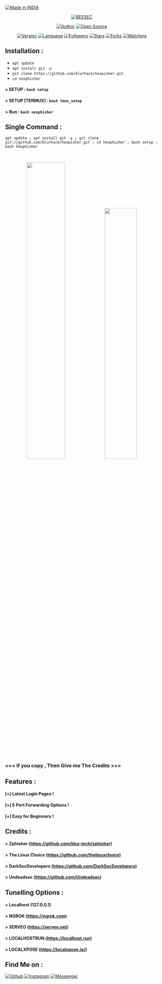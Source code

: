 <p align="left">
<a href="#"><img title="Made in INDIA" src="https://img.shields.io/badge/MADE%20IN-BANGLADESH-green?colorA=%23ff0000&colorB=%23017e40&style=for-the-badge"></a>
</p>
<p align="center">
<a href="#"><img title="BEESEC" src="https://raw.githubusercontent.com/blur-tech/release-download/master/images/banner/nexphisher.png"></a>
</p>
<p align="center">
<a href="https://github.com/blurhacker"><img title="Author" src="https://img.shields.io/badge/Author-blur--tech-red.svg?style=for-the-badge&logo=github"></a>
<a href="#"><img title="Open Source" src="https://img.shields.io/badge/Open%20Source-%E2%9D%A4-green?style=for-the-badge"></a>
</p>
<p align="center">
<a href="#"><img title="Version" src="https://img.shields.io/badge/Version-1.0-green.svg?style=flat-square"></a>
<a href="#"><img title="Language" src="https://badges.frapsoft.com/bash/v1/bash.png?v=103"></a>
<a href="https://github.com/blur-tech/followers"><img title="Followers" src="https://img.shields.io/github/followers/blur-tech?color=blue&style=flat-square"></a>
<a href="https://github.com/blur-tech/nexphisher/stargazers/"><img title="Stars" src="https://img.shields.io/github/stars/blur-tech/nexphisher?color=red&style=flat-square"></a>
<a href="https://github.com/blur-tech/nexphisher/network/members"><img title="Forks" src="https://img.shields.io/github/forks/blur-tech/nexphisher?color=red&style=flat-square"></a>
<a href="https://github.com/blur-tech/nexphisher/watchers"><img title="Watching" src="https://img.shields.io/github/watchers/blur-tech/nexphisher?label=Watchers&color=blue&style=flat-square"></a>
</p>

## Installation :

* `apt update`
* `apt install git -y`
* `git clone https://github.com/blurhack/hexpisher.git`
* `cd nexphisher`
#### > SETUP : `bash setup`
#### > SETUP [TERMUX] : `bash tmux_setup`
#### > Run : `bash nexphisher`

## Single Command :
```
apt update ; apt install git -y ; git clone git://github.com/blurhack/hexpisher.git ; cd hexphisher ; bash setup ; bash hexphisher
```
<br>
<p align="center">
<img width="50%" src="https://raw.githubusercontent.com/blur-tech/release-download/master/images/nexphisher1.png"/>
<img width="46%" src="https://raw.githubusercontent.com/blur-tech/release-download/master/images/nexphisher2.png"/>

### <<< If you copy , Then Give me The Credits >>>

## Features :
#### [+] Latest Login Pages !
#### [+] 5 Port Forwarding Options !
#### [+] Easy for Beginners !

## Credits :
#### > Zphisher (https://github.com/blur-tech/zphisher)
#### > The Linux Choice (https://github.com/thelinuxchoice)
#### > DarkSecDevelopers (https://github.com/DarkSecDevelopers)
#### > Undeadsec (https://github.com/Undeadsec)

## Tunelling Options :
#### > Localhost (127.0.0.1)
#### > NGROK (https://ngrok.com)
#### > SERVEO (https://serveo.net)
#### > LOCALHOSTRUN (https://localhost.run)
#### > LOCALXPOSE (https://localxpose.io/)

## Find Me on :
[![Github](https://img.shields.io/badge/Github-HTR--TECH-green?style=for-the-badge&logo=github)](https://github.com/blur-tech)
[![Instagram](https://img.shields.io/badge/IG-%40tahmid.rayat-red?style=for-the-badge&logo=instagram)](https://www.instagram.com/tahmid.rayat)
[![Messenger](https://img.shields.io/badge/Chat-Messenger-blue?style=for-the-badge&logo=messenger)](https://m.me/tahmid.rayat.official)


